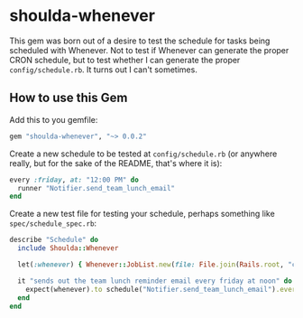 # shoulda-whenever

This gem was born out of a desire to test the schedule for tasks being scheduled with Whenever. Not to test if Whenever can generate the proper CRON schedule, but to test whether I can generate the proper `config/schedule.rb`. It turns out I can't sometimes.

## How to use this Gem

Add this to you gemfile:

```ruby
gem "shoulda-whenever", "~> 0.0.2"
```

Create a new schedule to be tested at `config/schedule.rb` (or anywhere really, but for the sake of the README, that's where it is):

```ruby
every :friday, at: "12:00 PM" do
  runner "Notifier.send_team_lunch_email"
end
```

Create a new test file for testing your schedule, perhaps something like `spec/schedule_spec.rb`:

```ruby
describe "Schedule" do
  include Shoulda::Whenever

  let(:whenever) { Whenever::JobList.new(file: File.join(Rails.root, "config", "schedule.rb").to_s) }

  it "sends out the team lunch reminder email every friday at noon" do
    expect(whenever).to schedule("Notifier.send_team_lunch_email").every(:friday).at("12:00 PM")
  end
end
```
